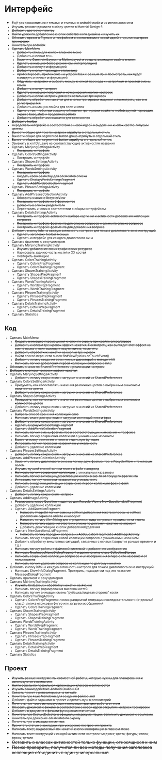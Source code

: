 # Интерфейс
+ <font size = "1">~~Ещё раз ознакомиться с темами и стилями в android studio и их использованием~~
+ ~~Изучить рекомендации по выбору цветов в Material Design 3~~
+ ~~Добавить цветовую палитру~~
+ ~~Найти уроки по добавлению кнопок собственного дизайна и изучить их~~
+ ~~Обновить проект в Figma с интерфейсом в соответствии с новой идеей открытия настроек тренировки~~
+ ~~Почитать про androidx~~
+ ~~Сделать MainMenu~~
  + <font size = "1">~~Добавить стиль для кнопок главного меню~~
  + ~~Добавить кнопкам тень~~
  + ~~Заменить ConstraintLayout на MotionLayout и создать анимацию свайпа кнопок~~
  + ~~Сделать анимацию более резкой (см. интерполяцию)~~
  + ~~Добавить кнопку с информацией~~
  + ~~Добавить кнопку перехода к статистике~~
  + ~~Протестировать приложение на устройствах с разным dpi и посмотреть, как будет выглядеть кнопка с информацией~~
  + ~~Обдумать настройки и выбрать между кнопкой перехода к настройкам и простой смены языка~~
  + ~~Добавить кнопку настроек~~
  + ~~Сделать анимацию появления и исчезновения кнопки настроек~~
  + ~~Добавить кнопки настроек для всех остальных тренировок~~
  + ~~Добавить обработчик нажатия для кнопки тренировки маджонг и посмотреть, как оно регистрируется~~
  + ~~Добавить анимацию свайпа для всех кнопок~~
  + ~~Сделать так, чтобы при выдвинутой кнопке тренировки свайп по любой другой переводил экран в base_state и продолжал работу~~
  + ~~Добавить обработчики нажатия для всех кнопок~~</font>
+ <font size = "1">~~Добавить toolbar~~
+ ~~Переделать интерфейс в соответствии с новой идеей о выделении кнопок светло-голубым цветом~~
+ ~~Вынести общие для текста настроек атрибуты в отдельный стиль~~
+ ~~Вынести общие для segmented button group атрибуты в отдельный стиль~~
+ ~~Вынести общие для segmented button атрибуты в отдельный стиль~~</font>
+ Заменить в xml btn_save на соответствующие активностям названия
+ Сделать MahjongSettingsActivity
  + <font size = "1">~~Построить интерфейс~~</font>
+ Сделать ColorsSettingsActivity
  + <font size = "1">~~Построить интерфейс~~</font>
+ Сделать ShapesSettingsActivity
  + <font size = "1">~~Построить интерфейс~~</font>
+ Сделать WordsSettingsActivity
  + <font size = "1">~~Построить интерфейс~~
  + ~~Создать свою разметку для элементов списка~~
  + ~~Сделать DisplayWordsSettingsFragment~~
  + ~~Сделать AddWordsCollectionFragment~~</font>
+ Сделать PhrasesSettingsActivity
  + ~~Построить интерфейс~~
+ Сделать AddPhrasesCollectionActivity
  + <font size = "1">~~Обновить знания о RecyclerView~~
  + ~~Построить интерфейс из 2 фрагментов~~
  + ~~Добавить в список разделители~~</font>
  + Переставить кнопки в соответствии с общим интерфейсом
+ Сделать DetailsSettingsActivity
  + <font size = "1">~~Построить интерфейс активности выбора картинки и активности добавления коллекции вопросов~~
  + ~~Построить интерфейс фрагмента для списка вопросов и элемента списка вопросов~~
  + ~~Построить интерфейс фрагмента для добавления вопроса~~</font>
+ ~~Добавить кнопку info на каждую активность настроек для показа диалогового окна инструкций~~
  + ~~Сделать заголовки toolbar меньше~~
  + ~~Сделать интерфейс для каждого диалогового окна~~
+ Сделать фрагмент с секундомером
+ Сделать MahjongTrainingActivity
  + ~~Изучить добавление своих графических ресурсов~~
  + Нарисовать заднюю часть костей и ХХ костей
  + Повторить анимацию
+ Сделать ColorsTrainingActivity
  + Сделать ColorsPrepFragment
  + Сделать ColorsTrainingFragment
+ Сделать ShapesTrainingActivity
  + Сделать ShapesPrepFragment
  + Сделать ShapesTrainingFragment
+ Сделать WordsTrainingActivity
  + Сделать WordsPrepFragment
  + Сделать WordsTrainingFragment
+ Сделать PhrasesTrainingActivity
  + Сделать PhrasesPrepFragment
  + Сделать PhrasesTrainingFragment
+ Сделать DetailsTrainingActivity
  + Сделать DetailsPrepFragment
  + Сделать DetailsTrainingFragment
+ Сделать Statistics

# Код
+ Сделать MainMenu:
  + <font size = "1">~~Создать анимацию перемещения кнопки по экрану при свайпе влево/вправо~~
  + ~~Добавить кнопкам тренировок эффект нажатия. Посмотреть, как выглядит этот эффект на смене языка и, если выглядит неаутентично, поменять.~~
  + ~~Добавить обработчик нажатий на кнопки тренировок~~</font>
  + Найти способ перенести вызов findViewById из onTouchEvent()
  + ~~Добавить логику создания всех нужных директорий в методе init()~~
  + ~~Написать логику добавления первой коллекции вопросов в init()~~
+ <font size = "1">~~Обновить знания по Shared Preferences и реализации настроек~~
+ ~~Добавить кнопкам настроек эффект нажатия~~</font>
+ Сделать MahjongSettingsActivity
  + <font size = "1">~~Добавить логику сохранения и загрузки значений из SharedPreferences~~</font>
+ Сделать ColorsSettingsActivity
  + <font size = "1">~~Придумать, как сопоставлять значения различных цветов с выбранным значением количества цветов~~
  + ~~Добавить логику сохранения и загрузки значений из SharedPreferences~~</font>
+ Сделать ShapesSettingsActivity
  + <font size = "1">~~Придумать, как сопоставлять значения различных цветов с выбранным значением количества цветов~~
  + ~~Добавить логику сохранения и загрузки значений из SharedPreferences~~</font>
+ Сделать WordsSettingsActivity
  + <font size = "1">~~Выбрать способ хранения коллекций слов~~
  + ~~Написать класс для хранения и загрузки коллекций слов и фраз~~
  + ~~Добавить логику сохранения и загрузки значений из SharedPreferences~~
  + ~~Сделать DisplayWordsSettingsFragment~~
  + ~~Сделать AddWordsCollectionFragment~~
  + ~~Написать логику смены фрагментов и соответствующих изменений интерфейса~~
  + ~~Написать логику сохранения коллекции с уникальным названием~~
  + ~~Вынести смену состояния кнопки в отдельную функцию~~</font>
  + ~~Исправить логику проверки названия на уникальность~~
  + Добавить удаление коллекции
+ Сделать PhrasesSettingsActivity
  + ~~Добавить логику сохранения и загрузки значений из SharedPreferences~~
+ Сделать AddPhrasesCollectionActivity
  + <font size = "1">~~Заменить логику диалогового окна на логику двух фрагментов: с RecyclerView и текстовым полем~~
  + ~~Изучить лучший способ записи текста в файл в андроид~~
  + ~~Написать логику сохранения коллекции~~ с уникальным названием
  + ~~Написать логику активации/дезактивации кнопок в зав-ти от текущего фрагмента~~</font>
  + ~~Исправить логику проверки названия на уникальность~~
  + ~~Написать в коде инициализации сохранение первой коллекции фраз в файл~~
  + Добавить удаление коллекции
+ Сделать DetailsSettingsActivity
  + <font size = "1">~~Добавить логику сохранения настроек~~
+ Сделать AddImageActivity
  + ~~Реализовать класс Question и адаптер для RecyclerView в NewQuestionsListFragment~~</font>
  + Добавить удаление коллекции
  + Сделать AddQuestionFragment
    + <font size = "1">~~Написать imageUri логику замены edittext добавления текста вопроса на edittext добавления варианта ответа и наоборот~~
    + ~~Написать логику AlertDialog для определения вида вопроса и правильности ответа~~
    + ~~Написать логику удаления ответа из списка по долгому нажатию на элемент~~</font>
    + Добавить деактивацию кнопок добавления/удаления
  + Сделать NewQuestionsListFragment
    + ~~Написать логику передачи вопроса из AddQuestionFragment в AddImageActivity~~
  + ~~Написать логику сохранения новой коллекции вопросов с уникальным названием~~
  + Добавить обработку внештатных ситуаций, связанных с окнами (закрытие раньше времени и т.д.)
  + ~~Написать логику работы с файловой системой и добавления изображения~~
  + ~~Написать NewImageNameDialogFragment и дополнения в класс CollectionStorage~~
  + ~~Написать сохранение коллекции вопросов и uri изображения в паре с его названием от пользователя~~
  + ~~Написать логику удаления вопроса из коллекции по долгому нажатию~~
+ Добавить кнопку info на каждую активность настроек для показа диалогового окна инструкций
  + Написать ShowInfoDialogFragment. Проверить, подходит ли под это название MessageDialogFragment
+ Сделать фрагмент с секундомером
+ Сделать MahjongTrainingActivity
  + ~~Изучить GridLayout и обработку нажатий на ячейки~~
  + Написать логику формирования массива костей
  + Написать логику анимации смены "рубашка/лицевая сторона" кости
+ Сделать ColorsTrainingActivity
  + Сделать ColorsPrepFragment: логика рандомной генерации последовательности (отдельный класс), логика отрисовки фигур или 
  загрузки изображений
  + Сделать ColorsTrainingFragment
+ Сделать ShapesTrainingActivity
  + Сделать ShapesPrepFragment
  + Сделать ShapesTrainingFragment
+ Сделать WordsTrainingActivity
  + Сделать WordsPrepFragment
  + Сделать WordsTrainingFragment
+ Сделать PhrasesTrainingActivity
  + Сделать PhrasesPrepFragment
  + Сделать PhrasesTrainingFragment
+ Сделать DetailsTrainingActivity
  + Сделать DetailsPrepFragment
  + Сделать DetailsTrainingFragment
+ Сделать Statistics


# Проект
+ <font size = "1">~~Изучить разные инструменты совместной работы, которые нужны для планирования и используются в компаниях~~
+ ~~Найти советы по правильной организации классов и активностей~~
+ ~~Изучить взаимодействие Android Studio и Git~~
+ ~~Связать проект с репозиторием на гитхабе~~
+ ~~Почитать про язык Markdown для создания файлов .md~~
+ ~~Добавить файл с задачами в проект и сделать пуш в репозиторий~~
+ ~~Почитать про часто используемые и полезные практики работы с гитом~~
+ ~~Обновить документ с фичами в соответствии с новой идеей открытия настроек тренировки~~
+ ~~Добавить в документ с фичами функционал статистики~~
+ ~~Почитать про GestureDetector в официальной документации. Заполнить документ с ссылками~~
+ ~~Почитать про движение элементов по экрану~~
+ ~~Почитать про анимации элементов~~
+ ~~Прочитать статью в закладках про ускорение построения проекта~~
+ ~~Написать текст, выдаваемый по нажатий кнопки информации в главном меню~~</font>
+ ~~Написать текст инструкций к каждой активности настроек: маджонг, цвета, фигуры, слова, фразы, детали~~</font>
+ ~~Оставить в классах активностей только функции, относящиеся к ним~~
+ ~~Позже проверить, получится ли все методы получения заголовков коллекций объединить в один
универсальный~~
